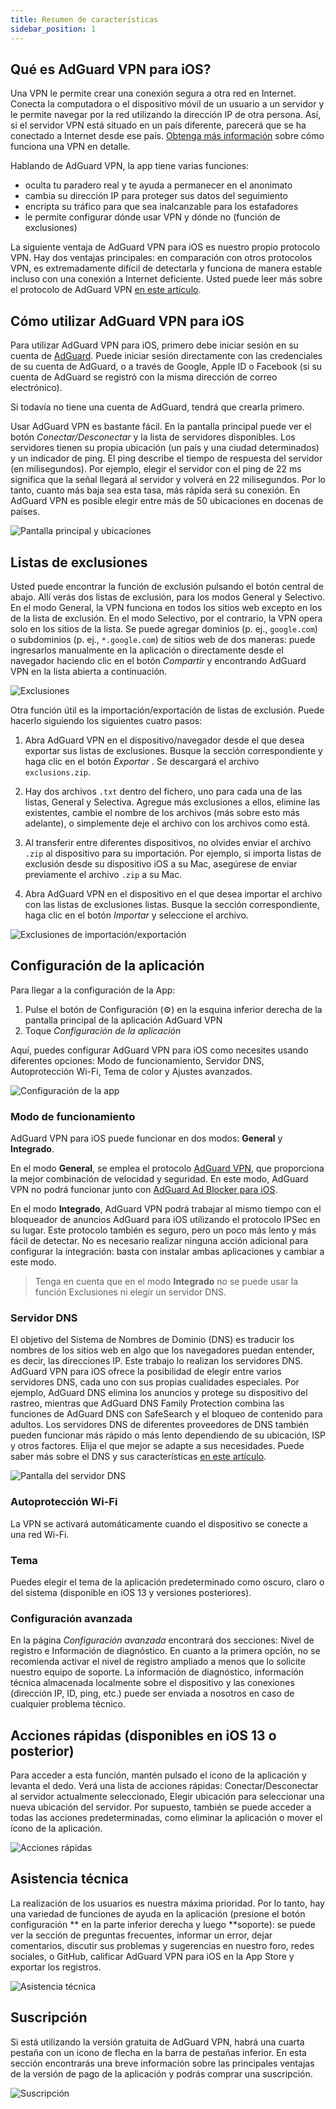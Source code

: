 ```yaml
---
title: Resumen de características
sidebar_position: 1
---
```


## Qué es AdGuard VPN para iOS?

Una VPN le permite crear una conexión segura a otra red en Internet. Conecta la computadora o el dispositivo móvil de un usuario a un servidor y le permite navegar por la red utilizando la dirección IP de otra persona. Así, si el servidor VPN está situado en un país diferente, parecerá que se ha conectado a Internet desde ese país. [Obtenga más información](/general/how-vpn-works.md) sobre cómo funciona una VPN en detalle.

Hablando de AdGuard VPN, la app tiene varias funciones:
* oculta tu paradero real y te ayuda a permanecer en el anonimato
* cambia su dirección IP para proteger sus datos del seguimiento
* encripta su tráfico para que sea inalcanzable para los estafadores
* le permite configurar dónde usar VPN y dónde no (función de exclusiones)

La siguiente ventaja de AdGuard VPN para iOS es nuestro propio protocolo VPN. Hay dos ventajas principales: en comparación con otros protocolos VPN, es extremadamente difícil de detectarla y funciona de manera estable incluso con una conexión a Internet deficiente. Usted puede leer más sobre el protocolo de AdGuard VPN [en este artículo](../general/adguard-vpn-protocol.mdx).

## Cómo utilizar AdGuard VPN para iOS

Para utilizar AdGuard VPN para iOS, primero debe iniciar sesión en su cuenta de [AdGuard](https://my.adguard.com/). Puede iniciar sesión directamente con las credenciales de su cuenta de AdGuard, o a través de Google, Apple ID o Facebook (si su cuenta de AdGuard se registró con la misma dirección de correo electrónico).

Si todavía no tiene una cuenta de AdGuard, tendrá que crearla primero.

Usar AdGuard VPN es bastante fácil. En la pantalla principal puede ver el botón *Conectar/Desconectar* y la lista de servidores disponibles. Los servidores tienen su propia ubicación (un país y una ciudad determinados) y un indicador de ping. El ping describe el tiempo de respuesta del servidor (en milisegundos). Por ejemplo, elegir el servidor con el ping de 22 ms significa que la señal llegará al servidor y volverá en 22 milisegundos. Por lo tanto, cuanto más baja sea esta tasa, más rápida será su conexión. En AdGuard VPN es posible elegir entre más de 50 ubicaciones en docenas de países.

![Pantalla principal y ubicaciones](https://cdn.adguardvpn.com/content/kb/vpn/ios/1.png?123)

## Listas de exclusiones

Usted puede encontrar la función de exclusión pulsando el botón central de abajo. Allí verás dos listas de exclusión, para los modos General y Selectivo. En el modo General, la VPN funciona en todos los sitios web excepto en los de la lista de exclusión. En el modo Selectivo, por el contrario, la VPN opera solo en los sitios de la lista. Se puede agregar dominios (p. ej., `google.com`) o subdominios (p. ej., `*.google.com`) de sitios web de dos maneras: puede ingresarlos manualmente en la aplicación o directamente desde el navegador haciendo clic en el botón *Compartir* y encontrando AdGuard VPN en la lista abierta a continuación.

![Exclusiones](https://cdn.adguardvpn.com/content/kb/vpn/ios/2.png?123)

Otra función útil es la importación/exportación de listas de exclusión. Puede hacerlo siguiendo los siguientes cuatro pasos:

1. Abra AdGuard VPN en el dispositivo/navegador desde el que desea exportar sus listas de exclusiones. Busque la sección correspondiente y haga clic en el botón *Exportar* . Se descargará el archivo `exclusions.zip`.

2. Hay dos archivos `.txt` dentro del fichero, uno para cada una de las listas, General y Selectiva. Agregue más exclusiones a ellos, elimine las existentes, cambie el nombre de los archivos (más sobre esto más adelante), o simplemente deje el archivo con los archivos como está.

3. Al transferir entre diferentes dispositivos, no olvides enviar el archivo `.zip` al dispositivo para su importación. Por ejemplo, si importa listas de exclusión desde su dispositivo iOS a su Mac, asegúrese de enviar previamente el archivo `.zip` a su Mac.

4. Abra AdGuard VPN en el dispositivo en el que desea importar el archivo con las listas de exclusiones listas. Busque la sección correspondiente, haga clic en el botón *Importar* y seleccione el archivo.

![Exclusiones de importación/exportación](https://cdn.adguardvpn.com/content/kb/vpn/ios/import-export-exclusions.png)

## Configuración de la aplicación

Para llegar a la configuración de la App:

1. Pulse el botón de Configuración (⚙) en la esquina inferior derecha de la pantalla principal de la aplicación AdGuard VPN
2. Toque *Configuración de la aplicación*

Aquí, puedes configurar AdGuard VPN para iOS como necesites usando diferentes opciones: Modo de funcionamiento, Servidor DNS, Autoprotección Wi-Fi, Tema de color y Ajustes avanzados.

![Configuración de la app](https://cdn.adguardvpn.com/content/kb/vpn/ios/app-settings.png)

### Modo de funcionamiento

AdGuard VPN para iOS puede funcionar en dos modos: **General** y **Integrado**.

En el modo **General**, se emplea el protocolo [AdGuard VPN](../general/adguard-vpn-protocol.mdx), que proporciona la mejor combinación de velocidad y seguridad. En este modo, AdGuard VPN no podrá funcionar junto con [AdGuard Ad Blocker para iOS](https://kb.adguard.com/en/ios).

En el modo **Integrado**, AdGuard VPN podrá trabajar al mismo tiempo con el bloqueador de anuncios AdGuard para iOS utilizando el protocolo IPSec en su lugar. Este protocolo también es seguro, pero un poco más lento y más fácil de detectar. No es necesario realizar ninguna acción adicional para configurar la integración: basta con instalar ambas aplicaciones y cambiar a este modo.
> Tenga en cuenta que en el modo **Integrado** no se puede usar la función Exclusiones ni elegir un servidor DNS.

### Servidor DNS

El objetivo del Sistema de Nombres de Dominio (DNS) es traducir los nombres de los sitios web en algo que los navegadores puedan entender, es decir, las direcciones IP. Este trabajo lo realizan los servidores DNS. AdGuard VPN para iOS ofrece la posibilidad de elegir entre varios servidores DNS, cada uno con sus propias cualidades especiales. Por ejemplo, AdGuard DNS elimina los anuncios y protege su dispositivo del rastreo, mientras que AdGuard DNS Family Protection combina las funciones de AdGuard DNS con SafeSearch y el bloqueo de contenido para adultos. Los servidores DNS de diferentes proveedores de DNS también pueden funcionar más rápido o más lento dependiendo de su ubicación, ISP y otros factores. Elija el que mejor se adapte a sus necesidades. Puede saber más sobre el DNS y sus características [en este artículo](https://kb.adguard.com/en/general/dns-filtering#what-is-dns).

![Pantalla del servidor DNS](https://cdn.adguardvpn.com/content/kb/vpn/ios/dns-server.png)

### Autoprotección Wi-Fi

La VPN se activará automáticamente cuando el dispositivo se conecte a una red Wi-Fi.

### Tema

Puedes elegir el tema de la aplicación predeterminado como oscuro, claro o del sistema (disponible en iOS 13 y versiones posteriores).

### Configuración avanzada

En la página *Configuración avanzada* encontrará dos secciones: Nivel de registro e Información de diagnóstico. En cuanto a la primera opción, no se recomienda activar el nivel de registro ampliado a menos que lo solicite nuestro equipo de soporte. La información de diagnóstico, información técnica almacenada localmente sobre el dispositivo y las conexiones (dirección IP, ID, ping, etc.) puede ser enviada a nosotros en caso de cualquier problema técnico.

## Acciones rápidas (disponibles en iOS 13 o posterior)

Para acceder a esta función, mantén pulsado el icono de la aplicación y levanta el dedo. Verá una lista de acciones rápidas: Conectar/Desconectar al servidor actualmente seleccionado, Elegir ubicación para seleccionar una nueva ubicación del servidor. Por supuesto, también se puede acceder a todas las acciones predeterminadas, como eliminar la aplicación o mover el ícono de la aplicación.

![Acciones rápidas](https://cdn.adguardvpn.com/content/kb/vpn/ios/quick-actions.png)

## Asistencia técnica

La realización de los usuarios es nuestra máxima prioridad. Por lo tanto, hay una variedad de funciones de ayuda en la aplicación (presione el botón configuración ** en la parte inferior derecha y luego **soporte): se puede ver la sección de preguntas frecuentes, informar un error, dejar comentarios, discutir sus problemas y sugerencias en nuestro foro, redes sociales, o GitHub, calificar AdGuard VPN para iOS en la App Store y exportar los registros.

![Asistencia técnica](https://cdn.adguardvpn.com/content/kb/vpn/ios/support.png)

## Suscripción

Si está utilizando la versión gratuita de AdGuard VPN, habrá una cuarta pestaña con un icono de flecha en la barra de pestañas inferior. En esta sección encontrarás una breve información sobre las principales ventajas de la versión de pago de la aplicación y podrás comprar una suscripción.

![Suscripción](https://cdn.adguardvpn.com/content/kb/vpn/ios/subscription_en.png)